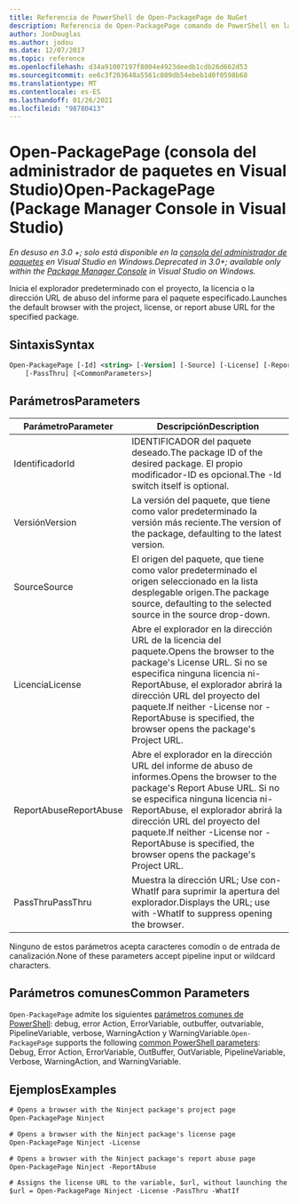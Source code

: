 ```yaml
---
title: Referencia de PowerShell de Open-PackagePage de NuGet
description: Referencia de Open-PackagePage comando de PowerShell en la consola del administrador de paquetes NuGet en Visual Studio.
author: JonDouglas
ms.author: jodou
ms.date: 12/07/2017
ms.topic: reference
ms.openlocfilehash: d34a91007197f8004e4923deedb1cdb26d662d53
ms.sourcegitcommit: ee6c3f203648a5561c809db54ebeb1d0f0598b68
ms.translationtype: MT
ms.contentlocale: es-ES
ms.lasthandoff: 01/26/2021
ms.locfileid: "98780413"
---
```

# <a name="open-packagepage-package-manager-console-in-visual-studio"></a><span data-ttu-id="4aef3-103">Open-PackagePage (consola del administrador de paquetes en Visual Studio)</span><span class="sxs-lookup"><span data-stu-id="4aef3-103">Open-PackagePage (Package Manager Console in Visual Studio)</span></span>

<span data-ttu-id="4aef3-104">*En desuso en 3.0 +; solo está disponible en la [consola del administrador de paquetes](../../consume-packages/install-use-packages-powershell.md) en Visual Studio en Windows.*</span><span class="sxs-lookup"><span data-stu-id="4aef3-104">*Deprecated in 3.0+; available only within the [Package Manager Console](../../consume-packages/install-use-packages-powershell.md) in Visual Studio on Windows.*</span></span>

<span data-ttu-id="4aef3-105">Inicia el explorador predeterminado con el proyecto, la licencia o la dirección URL de abuso del informe para el paquete especificado.</span><span class="sxs-lookup"><span data-stu-id="4aef3-105">Launches the default browser with the project, license, or report abuse URL for the specified package.</span></span>

## <a name="syntax"></a><span data-ttu-id="4aef3-106">Sintaxis</span><span class="sxs-lookup"><span data-stu-id="4aef3-106">Syntax</span></span>

```ps
Open-PackagePage [-Id] <string> [-Version] [-Source] [-License] [-ReportAbuse]
    [-PassThru] [<CommonParameters>]
```

## <a name="parameters"></a><span data-ttu-id="4aef3-107">Parámetros</span><span class="sxs-lookup"><span data-stu-id="4aef3-107">Parameters</span></span>

| <span data-ttu-id="4aef3-108">Parámetro</span><span class="sxs-lookup"><span data-stu-id="4aef3-108">Parameter</span></span> | <span data-ttu-id="4aef3-109">Descripción</span><span class="sxs-lookup"><span data-stu-id="4aef3-109">Description</span></span> |
| --- | --- |
| <span data-ttu-id="4aef3-110">Identificador</span><span class="sxs-lookup"><span data-stu-id="4aef3-110">Id</span></span> | <span data-ttu-id="4aef3-111">IDENTIFICADOR del paquete deseado.</span><span class="sxs-lookup"><span data-stu-id="4aef3-111">The package ID of the desired package.</span></span> <span data-ttu-id="4aef3-112">El propio modificador-ID es opcional.</span><span class="sxs-lookup"><span data-stu-id="4aef3-112">The -Id switch itself is optional.</span></span> |
| <span data-ttu-id="4aef3-113">Versión</span><span class="sxs-lookup"><span data-stu-id="4aef3-113">Version</span></span> | <span data-ttu-id="4aef3-114">La versión del paquete, que tiene como valor predeterminado la versión más reciente.</span><span class="sxs-lookup"><span data-stu-id="4aef3-114">The version of the package, defaulting to the latest version.</span></span> |
| <span data-ttu-id="4aef3-115">Source</span><span class="sxs-lookup"><span data-stu-id="4aef3-115">Source</span></span> | <span data-ttu-id="4aef3-116">El origen del paquete, que tiene como valor predeterminado el origen seleccionado en la lista desplegable origen.</span><span class="sxs-lookup"><span data-stu-id="4aef3-116">The package source, defaulting to the selected source in the source drop-down.</span></span> |
| <span data-ttu-id="4aef3-117">Licencia</span><span class="sxs-lookup"><span data-stu-id="4aef3-117">License</span></span> | <span data-ttu-id="4aef3-118">Abre el explorador en la dirección URL de la licencia del paquete.</span><span class="sxs-lookup"><span data-stu-id="4aef3-118">Opens the browser to the package's License URL.</span></span> <span data-ttu-id="4aef3-119">Si no se especifica ninguna licencia ni-ReportAbuse, el explorador abrirá la dirección URL del proyecto del paquete.</span><span class="sxs-lookup"><span data-stu-id="4aef3-119">If neither -License nor -ReportAbuse is specified, the browser opens the package's Project URL.</span></span> |
| <span data-ttu-id="4aef3-120">ReportAbuse</span><span class="sxs-lookup"><span data-stu-id="4aef3-120">ReportAbuse</span></span> | <span data-ttu-id="4aef3-121">Abre el explorador en la dirección URL del informe de abuso de informes.</span><span class="sxs-lookup"><span data-stu-id="4aef3-121">Opens the browser to the package's Report Abuse URL.</span></span> <span data-ttu-id="4aef3-122">Si no se especifica ninguna licencia ni-ReportAbuse, el explorador abrirá la dirección URL del proyecto del paquete.</span><span class="sxs-lookup"><span data-stu-id="4aef3-122">If neither -License nor -ReportAbuse is specified, the browser opens the package's Project URL.</span></span> |
| <span data-ttu-id="4aef3-123">PassThru</span><span class="sxs-lookup"><span data-stu-id="4aef3-123">PassThru</span></span> | <span data-ttu-id="4aef3-124">Muestra la dirección URL; Use con-WhatIf para suprimir la apertura del explorador.</span><span class="sxs-lookup"><span data-stu-id="4aef3-124">Displays the URL; use with -WhatIf to suppress opening the browser.</span></span> |

<span data-ttu-id="4aef3-125">Ninguno de estos parámetros acepta caracteres comodín o de entrada de canalización.</span><span class="sxs-lookup"><span data-stu-id="4aef3-125">None of these parameters accept pipeline input or wildcard characters.</span></span>

## <a name="common-parameters"></a><span data-ttu-id="4aef3-126">Parámetros comunes</span><span class="sxs-lookup"><span data-stu-id="4aef3-126">Common Parameters</span></span>

<span data-ttu-id="4aef3-127">`Open-PackagePage` admite los siguientes [parámetros comunes de PowerShell](/powershell/module/microsoft.powershell.core/about/about_commonparameters): debug, error Action, ErrorVariable, outbuffer, outvariable, PipelineVariable, verbose, WarningAction y WarningVariable.</span><span class="sxs-lookup"><span data-stu-id="4aef3-127">`Open-PackagePage` supports the following [common PowerShell parameters](/powershell/module/microsoft.powershell.core/about/about_commonparameters): Debug, Error Action, ErrorVariable, OutBuffer, OutVariable, PipelineVariable, Verbose, WarningAction, and WarningVariable.</span></span>

## <a name="examples"></a><span data-ttu-id="4aef3-128">Ejemplos</span><span class="sxs-lookup"><span data-stu-id="4aef3-128">Examples</span></span>

```ps
# Opens a browser with the Ninject package's project page
Open-PackagePage Ninject

# Opens a browser with the Ninject package's license page
Open-PackagePage Ninject -License

# Opens a browser with the Ninject package's report abuse page  
Open-PackagePage Ninject -ReportAbuse

# Assigns the license URL to the variable, $url, without launching the browser
$url = Open-PackagePage Ninject -License -PassThru -WhatIf
```